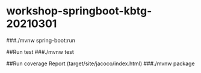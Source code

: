# workshop-springboot-kbtg-20210301

###./mvnw spring-boot:run

##Run test
###./mvnw test

##Run coverage Report (target/site/jacoco/index.html)
###./mvnw package
